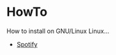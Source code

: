 # HowTo
How to install on GNU/Linux Linux...

* [Spotify](https://github.com/Sawyer13/HowTo/tree/master/spotify)
